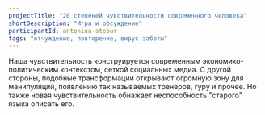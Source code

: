 ```yaml
---
projectTitle: "20 степеней чувствительности современного человека"
shortDescription: "Игра и обсуждение"
participantId: antonina-stebur
tags: "отчуждение, повторение, вирус заботы"
---
```


Наша чувствительность конструируется современным экономико-политическим контекстом, сеткой социальных медиа. С другой стороны, подобные трансформации открывают огромную зону для манипуляций, появлению так называемых тренеров, гуру и прочее. Но также новая чувствительность обнажает неспособность "старого" языка описать его.
